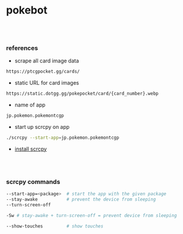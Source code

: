 # pokebot

<br>
<br>

### references

* scrape all card image data

```bash
https://ptcgpocket.gg/cards/
```

* static URL for card images

```bash
https://static.dotgg.gg/pokepocket/card/{card_number}.webp
```

* name of app

```bash
jp.pokemon.pokemontcgp
```

* start up scrcpy on app

```bash
./scrcpy --start-app=jp.pokemon.pokemontcgp
```

* [install scrcpy](https://github.com/Genymobile/scrcpy/blob/master/doc/linux.md)

<br>
<br>

### scrcpy commands

```bash
--start-app=<package>  # start the app with the given package
--stay-awake           # prevent the device from sleeping
--turn-screen-off

-Sw # stay-awake + turn-screen-off = prevent device from sleeping

--show-touches         # show touches

```

<br>
<br>
